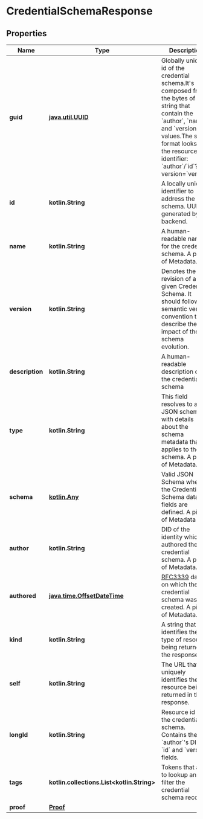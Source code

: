 
# CredentialSchemaResponse

## Properties
Name | Type | Description | Notes
------------ | ------------- | ------------- | -------------
**guid** | [**java.util.UUID**](java.util.UUID.md) | Globally unique id of the credential schema.It&#39;s composed from the bytes of the string that contain the &#x60;author&#x60;, &#x60;name&#x60;, and &#x60;version&#x60; values.The string format looks like the resource identifier: &#x60;author&#x60;/&#x60;id&#x60;?version&#x3D;&#x60;version&#x60; | 
**id** | **kotlin.String** | A locally unique identifier to address the schema. UUID is generated by the backend. | 
**name** | **kotlin.String** | A human-readable name for the credential schema. A piece of Metadata. | 
**version** | **kotlin.String** | Denotes the revision of a given Credential Schema. It should follow semantic version convention to describe the impact of the schema evolution. | 
**description** | **kotlin.String** | A human-readable description of the credential schema | 
**type** | **kotlin.String** | This field resolves to a JSON schema with details about the schema metadata that applies to the schema. A piece of Metadata. | 
**schema** | [**kotlin.Any**](.md) | Valid JSON Schema where the Credential Schema data fields are defined. A piece of Metadata | 
**author** | **kotlin.String** | DID of the identity which authored the credential schema. A piece of Metadata. | 
**authored** | [**java.time.OffsetDateTime**](java.time.OffsetDateTime.md) | [RFC3339](https://www.rfc-editor.org/rfc/rfc3339) date on which the credential schema was created. A piece of Metadata. | 
**kind** | **kotlin.String** | A string that identifies the type of resource being returned in the response. | 
**self** | **kotlin.String** | The URL that uniquely identifies the resource being returned in the response. | 
**longId** | **kotlin.String** | Resource id of the credential schema. Contains the &#x60;author&#x60;&#39;s DID, &#x60;id&#x60; and &#x60;version&#x60; fields. |  [optional]
**tags** | **kotlin.collections.List&lt;kotlin.String&gt;** | Tokens that allow to lookup and filter the credential schema records. |  [optional]
**proof** | [**Proof**](Proof.md) |  |  [optional]



